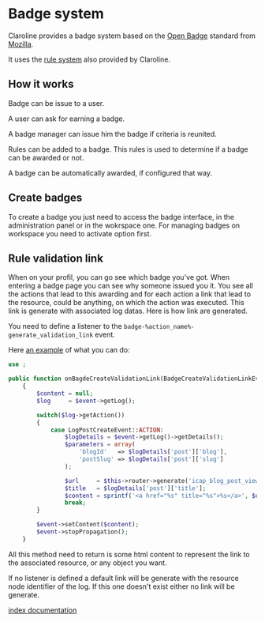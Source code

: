 Badge system
============

Claroline provides a badge system based on the [Open Badge][2] standard from
[Mozilla][3].

It uses the [rule system][4] also provided by Claroline.

How it works
-------------

Badge can be issue to a user.

A user can ask for earning a badge.

A badge manager can issue him the badge if criteria is reunited.

Rules can be added to a badge.
This rules is used to determine if a badge can be awarded or not.

A badge can be automatically awarded, if configured that way.

Create badges
-------------

To create a badge you just need to access the badge interface, in the administration panel or in the wokrspace one.
For managing badges on workspace you need to activate option first.


Rule validation link
--------------------

When on your profil, you can go see which badge you've got. When entering a badge page you can see why someone issued you it.
You see all the actions that lead to this awarding and for each action a link that lead to the resource, could be anything, on which the action was executed.
This link is generate with associated log datas.
Here is how link are generated.

You need to define a listener to the `badge-%action_name%-generate_validation_link` event.

Here [an example][5] of what you can do:

```php
use ;

public function onBagdeCreateValidationLink(BadgeCreateValidationLinkEvent $event)
    {
        $content = null;
        $log     = $event->getLog();

        switch($log->getAction())
        {
            case LogPostCreateEvent::ACTION:
                $logDetails = $event->getLog()->getDetails();
                $parameters = array(
                    'blogId'   => $logDetails['post']['blog'],
                    'postSlug' => $logDetails['post']['slug']
                );

                $url     = $this->router->generate('icap_blog_post_view', $parameters, UrlGeneratorInterface::ABSOLUTE_PATH);
                $title   = $logDetails['post']['title'];
                $content = sprintf('<a href="%s" title="%s">%s</a>', $url, $title, $title);
                break;
        }

        $event->setContent($content);
        $event->stopPropagation();
    }
```

All this method need to return is some html content to represent the link to the associated resource, or any object you want.

If no listener is defined a default link will be generate with the resource node identifier of the log. If this one doesn't exist either no link will be generate.


[index documentation][1]

[1]: ../index.md
[2]: http://openbadges.org/
[3]: http://www.mozilla.org/
[4]: rules.md
[5]: https://github.com/iCAPLyon1/BlogBundle/blob/master/Listener/BadgeListener.php#L33
